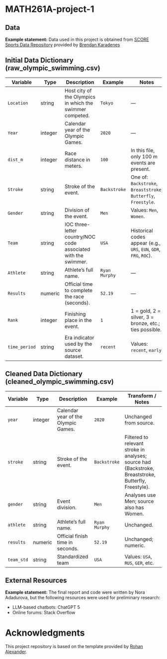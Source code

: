 # MATH261A-project-1


## Data 

**Example statement:** Data used in this project is obtained from [SCORE Sports Data Repository](https://data.scorenetwork.org/) provided by [Brendan Karadenes](https://data.scorenetwork.org/swimming/olympic_swimming.html)

## Initial Data Dictionary (raw_olympic_swimming.csv)
| Variable     | Type    | Description                                                                 | Example            | Notes |
|--------------|---------|------------------------------------------------------------------------------|--------------------|-------|
| `Location`   | string  | Host city of the Olympics in which the swimmer competed.                     | `Tokyo`            | —     |
| `Year`       | integer | Calendar year of the Olympic Games.                                          | `2020`             | —     |
| `dist_m`     | integer | Race distance in meters.                                                     | `100`              | In this file, only 100 m events are present. |
| `Stroke`     | string  | Stroke of the event.                                                         | `Backstroke`       | One of: `Backstroke`, `Breaststroke`, `Butterfly`, `Freestyle`. |
| `Gender`     | string  | Division of the event.                                                       | `Men`              | Values: `Men`, `Women`. |
| `Team`       | string  | IOC three-letter country/NOC code associated with the swimmer.               | `USA`              | Historical codes appear (e.g., `URS`, `EUN`, `GDR`, `FRG`, `ROC`). |
| `Athlete`    | string  | Athlete’s full name.                                                         | `Ryan Murphy`      | —     |
| `Results`    | numeric | Official time to complete the race (seconds).                                | `52.19`            | —     |
| `Rank`       | integer | Finishing place in the event.                                                | `1`                | 1 = gold, 2 = silver, 3 = bronze, etc.; ties possible. |
| `time_period`| string  | Era indicator used by the source dataset. | `recent` | Values: `recent`, `early`


## Cleaned Data Dictionary (cleaned_olympic_swimming.csv)
| Variable     | Type    | Description                                                                 | Example            | Transform / Notes |
|--------------|---------|------------------------------------------------------------------------------|--------------------|-------------------|
| `year`       | integer | Calendar year of the Olympic Games.                                          | `2020`             | Unchanged from source. |
| `stroke`     | string  | Stroke of the event.                                                         | `Backstroke`       | Filtered to relevant stroke in analyses; source had {Backstroke, Breaststroke, Butterfly, Freestyle}. |
| `gender`     | string  | Event division.                                                              | `Men`              | Analyses use Men; source also has Women. |
| `athlete`    | string  | Athlete’s full name.                                                         | `Ryan Murphy`      | Unchanged. |
| `results`    | numeric | Official finish time in seconds.                                         | `52.19`            | Unchanged; numeric. |
| `team_std`   | string  | Standardized team | `USA` | Values: `USA`, `RUS`, `GER`, etc.


## External Resources

**Example statement:** The final report and code were written by Nora Adadurova, but the following resources were used for preliminary research:
* LLM-based chatbots: ChatGPT 5
* Online forums: Stack Overflow

# Acknowledgments

This project repository is based on the template provided by [Rohan Alexander](https://github.com/RohanAlexander/starter_folder/tree/main).


